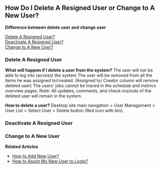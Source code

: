 ## How Do I Delete A Resigned User or Change to A New User?

**Difference between delete user and change user**

[Delete A Resigned User?](#section1)<br>
[Deactivate A Resigned User?](#section2)<br>
[Change to A New User?](#section3)
<br>

<a id="section1"></a>
### Delete A Resigned User
**What will happen if I delete a user from the system?**
The user will not be able to log into (access) the system
The user will be removed from all the items he was assigned to/created.
(Assigned to/ Creator column will remove deleted user)
The users’ jobs cannot be traced in the schedule and metrics overview pages.
Note: All updates, comments, and check-ins/outs of the deleted user will remain in the system.

**How to delete a user?**
Desktop site main navigation > User Management > User List > Select User > Delete button (Red icon with bin).


<a id="section2"></a>
### Deactivate A Resigned User



<a id="section3"></a>
### Change to A New User



**Related Articles**<br>
- [How to Add New User?](Add_New_User.md)
- [How to Assist My New User to Login?](New_User_Login.md)
